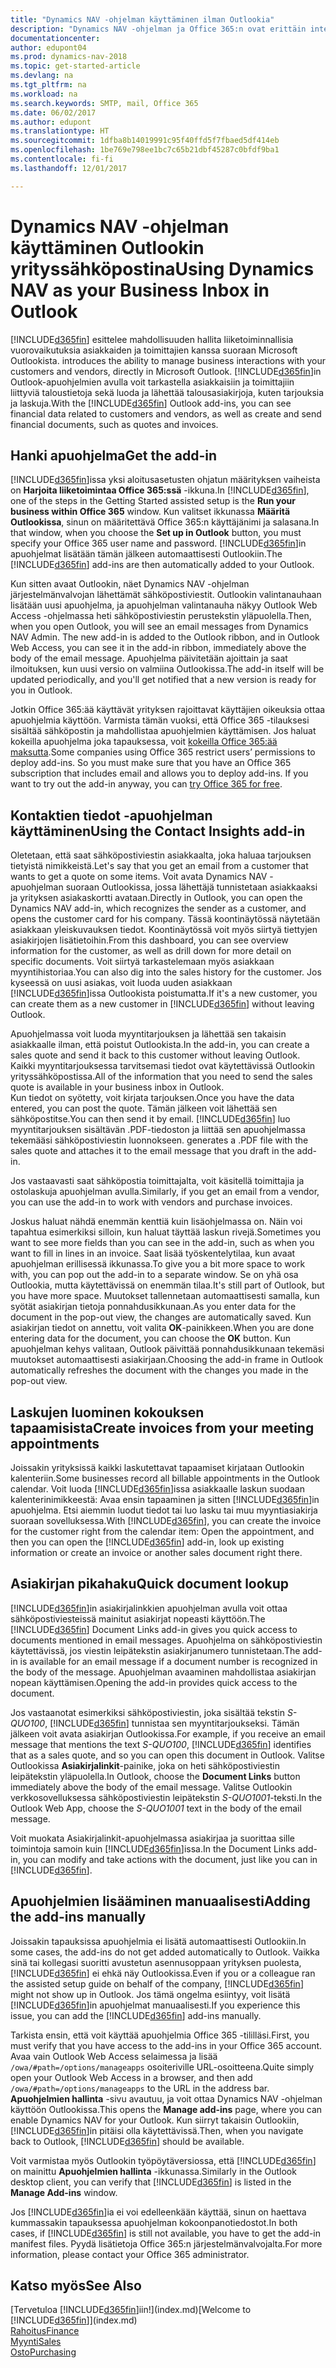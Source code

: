 ```yaml
---
title: "Dynamics NAV -ohjelman käyttäminen ilman Outlookia"
description: "Dynamics NAV -ohjelman ja Office 365:n ovat erittäin integroituneita, joten voit hallita kaikkea yrityksen asiakkaiden ja toimittajien kanssa tapahtuvaa viestintää suoraan Outlookissa."
documentationcenter: 
author: edupont04
ms.prod: dynamics-nav-2018
ms.topic: get-started-article
ms.devlang: na
ms.tgt_pltfrm: na
ms.workload: na
ms.search.keywords: SMTP, mail, Office 365
ms.date: 06/02/2017
ms.author: edupont
ms.translationtype: HT
ms.sourcegitcommit: 1dfba8b14019991c95f40ffd5f7fbaed5df414eb
ms.openlocfilehash: 1be769e798ee1bc7c65b21dbf45287c0bfdf9ba1
ms.contentlocale: fi-fi
ms.lasthandoff: 12/01/2017

---
```

# <a name="using-dynamics-nav-as-your-business-inbox-in-outlook"></a><span data-ttu-id="825b8-103">Dynamics NAV -ohjelman käyttäminen Outlookin yrityssähköpostina</span><span class="sxs-lookup"><span data-stu-id="825b8-103">Using Dynamics NAV as your Business Inbox in Outlook</span></span>
[!INCLUDE[d365fin](includes/d365fin_md.md)]<span data-ttu-id="825b8-104"> esittelee mahdollisuuden hallita liiketoiminnallisia vuorovaikutuksia asiakkaiden ja toimittajien kanssa suoraan Microsoft Outlookista.</span><span class="sxs-lookup"><span data-stu-id="825b8-104"> introduces the ability to manage business interactions with your customers and vendors, directly in Microsoft Outlook.</span></span> <span data-ttu-id="825b8-105">[!INCLUDE[d365fin](includes/d365fin_md.md)]in Outlook-apuohjelmien avulla voit tarkastella asiakkaisiin ja toimittajiin liittyviä taloustietoja sekä luoda ja lähettää talousasiakirjoja, kuten tarjouksia ja laskuja.</span><span class="sxs-lookup"><span data-stu-id="825b8-105">With the [!INCLUDE[d365fin](includes/d365fin_md.md)] Outlook add-ins, you can see financial data related to customers and vendors, as well as create and send financial documents, such as quotes and invoices.</span></span>  

## <a name="get-the-add-in"></a><span data-ttu-id="825b8-106">Hanki apuohjelma</span><span class="sxs-lookup"><span data-stu-id="825b8-106">Get the add-in</span></span>
<span data-ttu-id="825b8-107">[!INCLUDE[d365fin](includes/d365fin_md.md)]issa yksi aloitusasetusten ohjatun määrityksen vaiheista on **Harjoita liiketoimintaa Office 365:ssä** -ikkuna.</span><span class="sxs-lookup"><span data-stu-id="825b8-107">In [!INCLUDE[d365fin](includes/d365fin_md.md)], one of the steps in the Getting Started assisted setup is the **Run your business within Office 365** window.</span></span> <span data-ttu-id="825b8-108">Kun valitset ikkunassa **Määritä Outlookissa**, sinun on määritettävä Office 365:n käyttäjänimi ja salasana.</span><span class="sxs-lookup"><span data-stu-id="825b8-108">In that window, when you choose the **Set up in Outlook** button, you must specify your Office 365 user name and password.</span></span> <span data-ttu-id="825b8-109">[!INCLUDE[d365fin](includes/d365fin_md.md)]in apuohjelmat lisätään tämän jälkeen automaattisesti Outlookiin.</span><span class="sxs-lookup"><span data-stu-id="825b8-109">The [!INCLUDE[d365fin](includes/d365fin_md.md)] add-ins are then automatically added to your Outlook.</span></span>  

<span data-ttu-id="825b8-110">Kun sitten avaat Outlookin, näet Dynamics NAV -ohjelman järjestelmänvalvojan lähettämät sähköpostiviestit. Outlookin valintanauhaan lisätään uusi apuohjelma, ja apuohjelman valintanauha näkyy Outlook Web Access -ohjelmassa heti sähköpostiviestin perustekstin yläpuolella.</span><span class="sxs-lookup"><span data-stu-id="825b8-110">Then, when you open Outlook, you will see an email messages from Dynamics NAV Admin. The new add-in is added to the Outlook ribbon, and in Outlook Web Access, you can see it in the add-in ribbon, immediately above the body of the email message.</span></span> <span data-ttu-id="825b8-111">Apuohjelma päivitetään ajoittain ja saat ilmoituksen, kun uusi versio on valmiina Outlookissa.</span><span class="sxs-lookup"><span data-stu-id="825b8-111">The add-in itself will be updated periodically, and you'll get notified that a new version is ready for you in Outlook.</span></span>  

<span data-ttu-id="825b8-112">Jotkin Office 365:ää käyttävät yrityksen rajoittavat käyttäjien oikeuksia ottaa apuohjelmia käyttöön. Varmista tämän vuoksi, että Office 365 -tilauksesi sisältää sähköpostin ja mahdollistaa apuohjelmien käyttämisen. Jos haluat kokeilla apuohjelma joka tapauksessa, voit [kokeilla Office 365:ää maksutta](https://products.office.com/try).</span><span class="sxs-lookup"><span data-stu-id="825b8-112">Some companies using Office 365 restrict users’ permissions to deploy add-ins. So you must make sure that you have an Office 365 subscription that includes email and allows you to deploy add-ins. If you want to try out the add-in anyway, you can [try Office 365 for free](https://products.office.com/try).</span></span>  

## <a name="using-the-contact-insights-add-in"></a><span data-ttu-id="825b8-113">Kontaktien tiedot -apuohjelman käyttäminen</span><span class="sxs-lookup"><span data-stu-id="825b8-113">Using the Contact Insights add-in</span></span>
<span data-ttu-id="825b8-114">Oletetaan, että saat sähköpostiviestin asiakkaalta, joka haluaa tarjouksen tietyistä nimikkeistä.</span><span class="sxs-lookup"><span data-stu-id="825b8-114">Let's say that you get an email from a customer that wants to get a quote on some items.</span></span> <span data-ttu-id="825b8-115">Voit avata Dynamics NAV -apuohjelman suoraan Outlookissa, jossa lähettäjä tunnistetaan asiakkaaksi ja yrityksen asiakaskortti avataan.</span><span class="sxs-lookup"><span data-stu-id="825b8-115">Directly in Outlook, you can open the Dynamics NAV add-in, which recognizes the sender as a customer, and opens the customer card for his company.</span></span> <span data-ttu-id="825b8-116">Tässä koontinäytössä näytetään asiakkaan yleiskuvauksen tiedot. Koontinäytössä voit myös siirtyä tiettyjen asiakirjojen lisätietoihin.</span><span class="sxs-lookup"><span data-stu-id="825b8-116">From this dashboard, you can see overview information for the customer, as well as drill down for more detail on specific documents.</span></span> <span data-ttu-id="825b8-117">Voit siirtyä tarkastelemaan myös asiakkaan myyntihistoriaa.</span><span class="sxs-lookup"><span data-stu-id="825b8-117">You can also dig into the sales history for the customer.</span></span> <span data-ttu-id="825b8-118">Jos kyseessä on uusi asiakas, voit luoda uuden asiakkaan [!INCLUDE[d365fin](includes/d365fin_md.md)]issa Outlookista poistumatta.</span><span class="sxs-lookup"><span data-stu-id="825b8-118">If it's a new customer, you can create them as a new customer in [!INCLUDE[d365fin](includes/d365fin_md.md)] without leaving Outlook.</span></span>  

<span data-ttu-id="825b8-119">Apuohjelmassa voit luoda myyntitarjouksen ja lähettää sen takaisin asiakkaalle ilman, että poistut Outlookista.</span><span class="sxs-lookup"><span data-stu-id="825b8-119">In the add-in, you can create a sales quote and send it back to this customer without leaving Outlook.</span></span> <span data-ttu-id="825b8-120">Kaikki myyntitarjouksessa tarvitsemasi tiedot ovat käytettävissä Outlookin yrityssähköpostissa.</span><span class="sxs-lookup"><span data-stu-id="825b8-120">All of the information that you need to send the sales quote is available in your business inbox in Outlook.</span></span>  
<span data-ttu-id="825b8-121">Kun tiedot on syötetty, voit kirjata tarjouksen.</span><span class="sxs-lookup"><span data-stu-id="825b8-121">Once you have the data entered, you can post the quote.</span></span> <span data-ttu-id="825b8-122">Tämän jälkeen voit lähettää sen sähköpostitse.</span><span class="sxs-lookup"><span data-stu-id="825b8-122">You can then send it by email.</span></span> [!INCLUDE[d365fin](includes/d365fin_md.md)]<span data-ttu-id="825b8-123"> luo myyntitarjouksen sisältävän .PDF-tiedoston ja liittää sen apuohjelmassa tekemääsi sähköpostiviestin luonnokseen.</span><span class="sxs-lookup"><span data-stu-id="825b8-123"> generates a .PDF file with the sales quote and attaches it to the email message that you draft in the add-in.</span></span>  

<span data-ttu-id="825b8-124">Jos vastaavasti saat sähköpostia toimittajalta, voit käsitellä toimittajia ja ostolaskuja apuohjelman avulla.</span><span class="sxs-lookup"><span data-stu-id="825b8-124">Similarly, if you get an email from a vendor, you can use the add-in to work with vendors and purchase invoices.</span></span>  

<span data-ttu-id="825b8-125">Joskus haluat nähdä enemmän kenttiä kuin lisäohjelmassa on. Näin voi tapahtua esimerkiksi silloin, kun haluat täyttää laskun rivejä.</span><span class="sxs-lookup"><span data-stu-id="825b8-125">Sometimes you want to see more fields than you can see in the add-in, such as when you want to fill in lines in an invoice.</span></span> <span data-ttu-id="825b8-126">Saat lisää työskentelytilaa, kun avaat apuohjelman erillisessä ikkunassa.</span><span class="sxs-lookup"><span data-stu-id="825b8-126">To give you a bit more space to work with, you can pop out the add-in to a separate window.</span></span> <span data-ttu-id="825b8-127">Se on yhä osa Outlookia, mutta käytettävissä on enemmän tilaa.</span><span class="sxs-lookup"><span data-stu-id="825b8-127">It's still part of Outlook, but you have more space.</span></span> <span data-ttu-id="825b8-128">Muutokset tallennetaan automaattisesti samalla, kun syötät asiakirjan tietoja ponnahdusikkunaan.</span><span class="sxs-lookup"><span data-stu-id="825b8-128">As you enter data for the document in the pop-out view, the changes are automatically saved.</span></span> <span data-ttu-id="825b8-129">Kun asiakirjan tiedot on annettu, voit valita **OK**-painikkeen.</span><span class="sxs-lookup"><span data-stu-id="825b8-129">When you are done entering data for the document, you can choose the **OK** button.</span></span> <span data-ttu-id="825b8-130">Kun apuohjelman kehys valitaan, Outlook päivittää ponnahdusikkunaan tekemäsi muutokset automaattisesti asiakirjaan.</span><span class="sxs-lookup"><span data-stu-id="825b8-130">Choosing the add-in frame in Outlook automatically refreshes the document with the changes you made in the pop-out view.</span></span>  

## <a name="create-invoices-from-your-meeting-appointments"></a><span data-ttu-id="825b8-131">Laskujen luominen kokouksen tapaamisista</span><span class="sxs-lookup"><span data-stu-id="825b8-131">Create invoices from your meeting appointments</span></span>
<span data-ttu-id="825b8-132">Joissakin yrityksissä kaikki laskutettavat tapaamiset kirjataan Outlookin kalenteriin.</span><span class="sxs-lookup"><span data-stu-id="825b8-132">Some businesses record all billable appointments in the Outlook calendar.</span></span> <span data-ttu-id="825b8-133">Voit luoda [!INCLUDE[d365fin](includes/d365fin_md.md)]issa asiakkaalle laskun suodaan kalenterinimikkeestä: Avaa ensin tapaaminen ja sitten [!INCLUDE[d365fin](includes/d365fin_md.md)]in apuohjelma. Etsi aiemmin luodut tiedot tai luo lasku tai muu myyntiasiakirja suoraan sovelluksessa.</span><span class="sxs-lookup"><span data-stu-id="825b8-133">With [!INCLUDE[d365fin](includes/d365fin_md.md)], you can create the invoice for the customer right from the calendar item: Open the appointment, and then you can open the [!INCLUDE[d365fin](includes/d365fin_md.md)] add-in, look up existing information or create an invoice or another sales document right there.</span></span>  

## <a name="quick-document-lookup"></a><span data-ttu-id="825b8-134">Asiakirjan pikahaku</span><span class="sxs-lookup"><span data-stu-id="825b8-134">Quick document lookup</span></span>
<span data-ttu-id="825b8-135">[!INCLUDE[d365fin](includes/d365fin_md.md)]in asiakirjalinkkien apuohjelman avulla voit ottaa sähköpostiviesteissä mainitut asiakirjat nopeasti käyttöön.</span><span class="sxs-lookup"><span data-stu-id="825b8-135">The [!INCLUDE[d365fin](includes/d365fin_md.md)] Document Links add-in gives you quick access to documents mentioned in email messages.</span></span> <span data-ttu-id="825b8-136">Apuohjelma on sähköpostiviestin käytettävissä, jos viestin leipätekstin asiakirjanumero tunnistetaan.</span><span class="sxs-lookup"><span data-stu-id="825b8-136">The add-in is available for an email message if a document number is recognized in the body of the message.</span></span> <span data-ttu-id="825b8-137">Apuohjelman avaaminen mahdollistaa asiakirjan nopean käyttämisen.</span><span class="sxs-lookup"><span data-stu-id="825b8-137">Opening the add-in provides quick access to the document.</span></span>  

<span data-ttu-id="825b8-138">Jos vastaanotat esimerkiksi sähköpostiviestin, joka sisältää tekstin *S-QUO100*, [!INCLUDE[d365fin](includes/d365fin_md.md)] tunnistaa sen myyntitarjoukseksi. Tämän jälkeen voit avata asiakirjan Outlookissa.</span><span class="sxs-lookup"><span data-stu-id="825b8-138">For example, if you receive an email message that mentions the text *S-QUO100*, [!INCLUDE[d365fin](includes/d365fin_md.md)] identifies that as a sales quote, and so you can open this document in Outlook.</span></span> <span data-ttu-id="825b8-139">Valitse Outlookissa **Asiakirjalinkit**-painike, joka on heti sähköpostiviestin leipätekstin yläpuolella.</span><span class="sxs-lookup"><span data-stu-id="825b8-139">In Outlook, choose the **Document Links** button immediately above the body of the email message.</span></span> <span data-ttu-id="825b8-140">Valitse Outlookin verkkosovelluksessa sähköpostiviestin leipätekstin *S-QUO1001*-teksti.</span><span class="sxs-lookup"><span data-stu-id="825b8-140">In the Outlook Web App, choose the *S-QUO1001* text in the body of the email message.</span></span>  

<span data-ttu-id="825b8-141">Voit muokata Asiakirjalinkit-apuohjelmassa asiakirjaa ja suorittaa sille toimintoja samoin kuin [!INCLUDE[d365fin](includes/d365fin_md.md)]issa.</span><span class="sxs-lookup"><span data-stu-id="825b8-141">In the Document Links add-in, you can modify and take actions with the document, just like you can in [!INCLUDE[d365fin](includes/d365fin_md.md)].</span></span>

## <a name="adding-the-add-ins-manually"></a><span data-ttu-id="825b8-142">Apuohjelmien lisääminen manuaalisesti</span><span class="sxs-lookup"><span data-stu-id="825b8-142">Adding the add-ins manually</span></span>
<span data-ttu-id="825b8-143">Joissakin tapauksissa apuohjelmia ei lisätä automaattisesti Outlookiin.</span><span class="sxs-lookup"><span data-stu-id="825b8-143">In some cases, the add-ins do not get added automatically to Outlook.</span></span> <span data-ttu-id="825b8-144">Vaikka sinä tai kollegasi suoritti avustetun asennusoppaan yrityksen puolesta, [!INCLUDE[d365fin](includes/d365fin_md.md)] ei ehkä näy Outlookissa.</span><span class="sxs-lookup"><span data-stu-id="825b8-144">Even if you or a colleague ran the assisted setup guide on behalf of the company, [!INCLUDE[d365fin](includes/d365fin_md.md)] might not show up in Outlook.</span></span> <span data-ttu-id="825b8-145">Jos tämä ongelma esiintyy, voit lisätä [!INCLUDE[d365fin](includes/d365fin_md.md)]in apuohjelmat manuaalisesti.</span><span class="sxs-lookup"><span data-stu-id="825b8-145">If you experience this issue, you can add the [!INCLUDE[d365fin](includes/d365fin_md.md)] add-ins manually.</span></span>  

<span data-ttu-id="825b8-146">Tarkista ensin, että voit käyttää apuohjelmia Office 365 -tililläsi.</span><span class="sxs-lookup"><span data-stu-id="825b8-146">First, you must verify that you have access to the add-ins in your Office 365 account.</span></span> <span data-ttu-id="825b8-147">Avaa vain Outlook Web Access selaimessa ja lisää `/owa/#path=/options/manageapps` osoiteriville URL-osoitteena.</span><span class="sxs-lookup"><span data-stu-id="825b8-147">Quite simply open your Outlook Web Access in a browser, and then add `/owa/#path=/options/manageapps` to the URL in the address bar.</span></span> <span data-ttu-id="825b8-148">**Apuohjelmien hallinta** -sivu avautuu, ja voit ottaa Dynamics NAV -ohjelman käyttöön Outlookissa.</span><span class="sxs-lookup"><span data-stu-id="825b8-148">This opens the **Manage add-ins** page, where you can enable Dynamics NAV for your Outlook.</span></span> <span data-ttu-id="825b8-149">Kun siirryt takaisin Outlookiin, [!INCLUDE[d365fin](includes/d365fin_md.md)]in pitäisi olla käytettävissä.</span><span class="sxs-lookup"><span data-stu-id="825b8-149">Then, when you navigate back to Outlook, [!INCLUDE[d365fin](includes/d365fin_md.md)] should be available.</span></span>  

<span data-ttu-id="825b8-150">Voit varmistaa myös Outlookin työpöytäversiossa, että [!INCLUDE[d365fin](includes/d365fin_md.md)] on mainittu **Apuohjelmien hallinta** -ikkunassa.</span><span class="sxs-lookup"><span data-stu-id="825b8-150">Similarly in the Outlook desktop client, you can verify that [!INCLUDE[d365fin](includes/d365fin_md.md)] is listed in the **Manage Add-ins** window.</span></span>  

<span data-ttu-id="825b8-151">Jos [!INCLUDE[d365fin](includes/d365fin_md.md)]ia ei voi edelleenkään käyttää, sinun on haettava kummassakin tapauksessa apuohjelman kokoonpanotiedostot.</span><span class="sxs-lookup"><span data-stu-id="825b8-151">In both cases, if [!INCLUDE[d365fin](includes/d365fin_md.md)] is still not available, you have to get the add-in manifest files.</span></span> <span data-ttu-id="825b8-152">Pyydä lisätietoja Office 365:n järjestelmänvalvojalta.</span><span class="sxs-lookup"><span data-stu-id="825b8-152">For more information, please contact your Office 365 administrator.</span></span>

## <a name="see-also"></a><span data-ttu-id="825b8-153">Katso myös</span><span class="sxs-lookup"><span data-stu-id="825b8-153">See Also</span></span>
<span data-ttu-id="825b8-154">[Tervetuloa [!INCLUDE[d365fin](includes/d365fin_md.md)]iin!](index.md)</span><span class="sxs-lookup"><span data-stu-id="825b8-154">[Welcome to [!INCLUDE[d365fin](includes/d365fin_md.md)]](index.md)</span></span>  
[<span data-ttu-id="825b8-155">Rahoitus</span><span class="sxs-lookup"><span data-stu-id="825b8-155">Finance</span></span>](finance.md)  
[<span data-ttu-id="825b8-156">Myynti</span><span class="sxs-lookup"><span data-stu-id="825b8-156">Sales</span></span>](sales-manage-sales.md)  
[<span data-ttu-id="825b8-157">Osto</span><span class="sxs-lookup"><span data-stu-id="825b8-157">Purchasing</span></span>](purchasing-manage-purchasing.md)  

